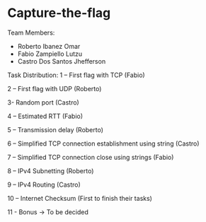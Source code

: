 # Capture-the-flag
Team Members:
- Roberto Ibanez Omar
- Fabio Zampiello Lutzu
- Castro Dos Santos Jhefferson

Task Distribution:
1 – First flag with TCP (Fabio)

2 – First flag with UDP (Roberto)

3- Random port (Castro)

4 – Estimated RTT (Fabio)

5 – Transmission delay (Roberto)

6 – Simplified TCP connection establishment using string (Castro)

7 – Simplified TCP connection close using strings (Fabio)

8 – IPv4 Subnetting (Roberto)

9 – IPv4 Routing (Castro)

10 – Internet Checksum (First to finish their tasks)

11 - Bonus -> To be decided
